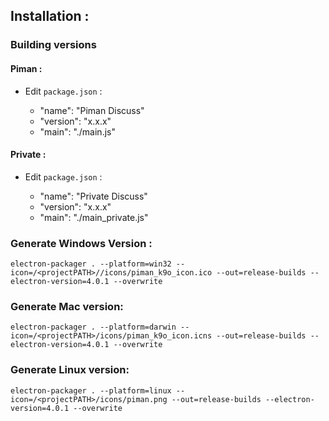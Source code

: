 ## Installation :

### Building versions

#### Piman :

- Edit `package.json` :

    - "name": "Piman Discuss"
    - "version": "x.x.x"
    - "main": "./main.js"

#### Private :

- Edit `package.json` :

    - "name": "Private Discuss"
    - "version": "x.x.x"
    - "main": "./main_private.js"

### Generate Windows Version :

`electron-packager . --platform=win32 --icon=/<projectPATH>//icons/piman_k9o_icon.ico --out=release-builds --electron-version=4.0.1 --overwrite`

### Generate Mac version:

`electron-packager . --platform=darwin --icon=/<projectPATH>/icons/piman_k9o_icon.icns --out=release-builds --electron-version=4.0.1 --overwrite`

### Generate Linux version:

`electron-packager . --platform=linux --icon=/<projectPATH>/icons/piman.png --out=release-builds --electron-version=4.0.1 --overwrite`